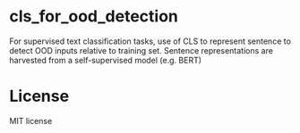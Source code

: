# cls_for_ood_detection
For supervised text classification tasks, use of CLS to represent sentence to detect OOD inputs relative to training set. Sentence representations are harvested from a self-supervised model (e.g. BERT)



# License
MIT license
